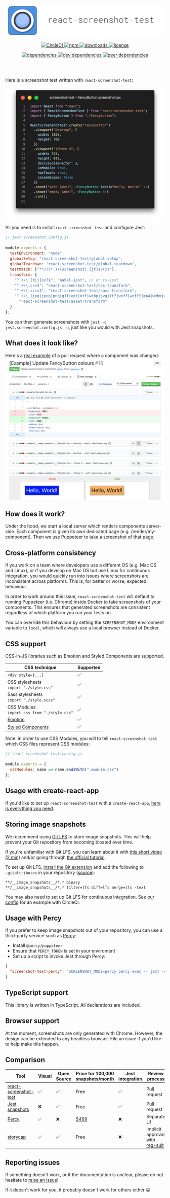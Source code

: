 [![Logo](brand/logo.png)](https://www.npmjs.com/package/react-screenshot-test)

<p align="center">
  <a href="https://circleci.com/gh/fwouts/react-screenshot-test/tree/master">
    <img src="https://circleci.com/gh/fwouts/react-screenshot-test.svg?style=shield" alt="CircleCI" />
  </a>
  <a href="https://www.npmjs.com/package/react-screenshot-test">
    <img src="https://badge.fury.io/js/react-screenshot-test.svg" alt="npm" />
  </a>
  <a href="https://www.npmjs.com/package/react-screenshot-test">
    <img src="https://img.shields.io/npm/dt/react-screenshot-test.svg" alt="downloads" />
  </a>
  <a href="https://www.npmjs.com/package/react-screenshot-test">
    <img src="https://img.shields.io/npm/l/react-screenshot-test.svg" alt="license" />
  </a>
</p>

<p align="center">
  <a href="https://david-dm.org/fwouts/react-screenshot-test">
    <img src="https://david-dm.org/fwouts/react-screenshot-test/status.svg" alt="dependencies" />
  </a>
  <a href="https://david-dm.org/fwouts/react-screenshot-test">
    <img src="https://david-dm.org/fwouts/react-screenshot-test/dev-status.svg" alt="dev dependencies" />
  </a>
  <a href="https://david-dm.org/fwouts/react-screenshot-test">
    <img src="https://david-dm.org/fwouts/react-screenshot-test/peer-status.svg" alt="peer dependencies" />
  </a>
</p>

<br />
<br />

Here is a screenshot test written with `react-screenshot-test`:

[![Code example](example-code.png)](https://github.com/fwouts/react-screenshot-test/tree/master/example/FancyButton.screenshot.jsx)

All you need is to install `react-screenshot-test` and configure Jest:

```js
// jest.screenshot.config.js

module.exports = {
  testEnvironment: "node",
  globalSetup: "react-screenshot-test/global-setup",
  globalTeardown: "react-screenshot-test/global-teardown",
  testMatch: ["**/?(*.)+(screenshot).[jt]s?(x)"],
  transform: {
    "^.+\\.[t|j]sx?$": "babel-jest", // or ts-jest
    "^.+\\.css$": "react-screenshot-test/css-transform",
    "^.+\\.scss$": "react-screenshot-test/sass-transform",
    "^.+\\.(jpg|jpeg|png|gif|eot|otf|webp|svg|ttf|woff|woff2|mp4|webm|wav|mp3|m4a|aac|oga)$":
      "react-screenshot-test/asset-transform"
  }
};
```

You can then generate screenshots with `jest -c jest.screenshot.config.js -u`,
just like you would with Jest snapshots.

## What does it look like?

Here's a [real example](https://github.com/fwouts/react-screenshot-test/pull/18/files?short_path=9fa0253#diff-9fa0253d6c3a2b1cf8ec498eec18360e) of a pull request where a component was changed:
[![Example PR](example-pr.png)](https://github.com/fwouts/react-screenshot-test/pull/18/files?short_path=c1101dd#diff-c1101ddb11729f8ee0750df5e9595b47)

## How does it work?

Under the hood, we start a local server which renders components server-side. Each component is given its own dedicated page (e.g. /render/my-component). Then we use Puppeteer to take a screenshot of that page.

## Cross-platform consistency

If you work on a team where developers use a different OS (e.g. Mac OS and
Linux), or if you develop on Mac OS but use Linux for continuous integration,
you would quickly run into issues where screenshots are inconsistent across
platforms. This is, for better or worse, expected behaviour.

In order to work around this issue, `react-screenshot-test` will default to
running Puppeteer (i.e. Chrome) inside Docker to take screenshots of your
components. This ensures that generated screenshots are consistent regardless of
which platform you run your tests on.

You can override this behaviour by setting the `SCREENSHOT_MODE` environment
variable to `local`, which will always use a local browser instead of Docker.

## CSS support

CSS-in-JS libraries such as Emotion and Styled Components are supported.

| CSS technique                                          | Supported |
| ------------------------------------------------------ | --------- |
| `<div style={...}`                                     | ✅        |
| CSS stylesheets <br>`import "./style.css"`             | ✅        |
| Sass stylesheets<br>`import "./style.scss"`            | ✅        |
| CSS Modules<br>`import css from "./style.css"`         | ✅        |
| [Emotion](https://emotion.sh)                          | ✅        |
| [Styled Components](https://www.styled-components.com) | ✅        |

Note: in order to use CSS Modules, you will to tell `react-screenshot-test`
which CSS files represent CSS modules:

```js
// react-screenshot-test.config.js

module.exports = {
  cssModules: name => name.endsWith(".module.css")
};
```

## Usage with create-react-app

If you'd like to set up `react-screenshot-test` with a `create-react-app`, [here is everything you need](https://github.com/fwouts/react-screenshot-test-with-create-react-app/commit/b758c26937c20bf762463174014909d58d5ec2e3).

## Storing image snapshots

We recommend using [Git LFS](https://git-lfs.github.com) to store image
snapshots. This will help prevent your Git repository from becoming bloated over time.

If you're unfamiliar with Git LFS, you can learn about it with [this short video (2 min)](https://www.youtube.com/watch?v=uLR1RNqJ1Mw) and/or going through [the official tutorial](https://github.com/git-lfs/git-lfs/wiki/Tutorial).

To set up Git LFS, [install the Git extension](https://git-lfs.github.com/) and add the following to `.gitattributes` in your repository ([source](https://github.com/americanexpress/jest-image-snapshot/issues/92#issuecomment-493582776)):

```
**/__image_snapshots__/*.* binary
**/__image_snapshots__/*.* filter=lfs diff=lfs merge=lfs -text
```

You may also need to set up Git LFS for continuous integration. See [our config](https://github.com/fwouts/react-screenshot-test/blob/master/.circleci/config.yml) for an example with CircleCI.

## Usage with Percy

If you prefer to keep image snapshots out of your repository, you can use a third-party service such as [Percy](https://percy.io):

- Install `@percy/puppeteer`
- Ensure that `PERCY_TOKEN` is set in your enviroment
- Set up a script to invoke Jest through Percy:

```json
{
  "screenshot-test-percy": "SCREENSHOT_MODE=percy percy exec -- jest -c jest.screenshot.config.js"
}
```

## TypeScript support

This library is written in TypeScript. All declarations are included.

## Browser support

At the moment, screenshots are only generated with Chrome. However, the design can be extended to any headless browser. File an issue if you'd like to help make this happen.

## Comparison

| Tool                                                                         | Visual | Open Source | Price for 100,000 snapshots/month | Jest integration | Review process                                                         |
| ---------------------------------------------------------------------------- | ------ | ----------- | --------------------------------- | ---------------- | ---------------------------------------------------------------------- |
| [react-screenshot-test](https://www.npmjs.com/package/react-screenshot-test) | ✅     | ✅          | Free                              | ✅               | Pull request                                                           |
| [Jest snapshots](https://jestjs.io/docs/en/snapshot-testing)                 | ❌     | ✅          | Free                              | ✅               | Pull request                                                           |
| [Percy](https://percy.io)                                                    | ✅     | ❌          | [\$469](https://percy.io/pricing) | ❌               | Separate UI                                                            |  |
| [storycap](https://github.com/reg-viz/storycap)                              | ✅     | ✅          | Free                              | ❌               | Implicit approval with [reg-suit](https://github.com/reg-viz/reg-suit) |

## Reporting issues

If something doesn't work, or if the documentation is unclear, please do not hesitate to [raise an issue](https://github.com/fwouts/react-screenshot-test/issues)!

If it doesn't work for you, it probably doesn't work for others either 🙃

